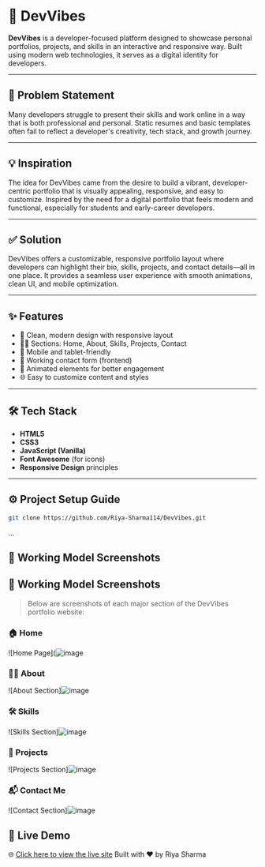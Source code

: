 # 🚀 DevVibes

**DevVibes** is a developer-focused platform designed to showcase personal portfolios, projects, and skills in an interactive and responsive way. Built using modern web technologies, it serves as a digital identity for developers.

---

## 🧩 Problem Statement

Many developers struggle to present their skills and work online in a way that is both professional and personal. Static resumes and basic templates often fail to reflect a developer's creativity, tech stack, and growth journey.

---

## 💡 Inspiration

The idea for DevVibes came from the desire to build a vibrant, developer-centric portfolio that is visually appealing, responsive, and easy to customize. Inspired by the need for a digital portfolio that feels modern and functional, especially for students and early-career developers.

---

## ✅ Solution

DevVibes offers a customizable, responsive portfolio layout where developers can highlight their bio, skills, projects, and contact details—all in one place. It provides a seamless user experience with smooth animations, clean UI, and mobile optimization.

---

## ✨ Features

- 🎨 Clean, modern design with responsive layout  
- 🧑‍💻 Sections: Home, About, Skills, Projects, Contact  
- 📱 Mobile and tablet-friendly  
- 💬 Working contact form (frontend)  
- 🔄 Animated elements for better engagement  
- 🌐 Easy to customize content and styles

---

## 🛠️ Tech Stack

- **HTML5**
- **CSS3**
- **JavaScript (Vanilla)**
- **Font Awesome** (for icons)
- **Responsive Design** principles

---

## ⚙️ Project Setup Guide

   ```bash
   git clone https://github.com/Riya-Sharma114/DevVibes.git
```

...

## 📸 Working Model Screenshots

## 📸 Working Model Screenshots

> Below are screenshots of each major section of the DevVibes portfolio website:

### 🏠 Home
![Home Page](![image](https://github.com/user-attachments/assets/1d21ed72-2130-42a7-8a13-e9396ab07d1b)

### 👩‍💼 About
![About Section]![image](https://github.com/user-attachments/assets/6c47b3f4-9c7b-4c72-bf2d-638c9f751c7c)


### 🛠️ Skills
![Skills Section]![image](https://github.com/user-attachments/assets/f0cf840d-cca0-4f78-aed0-0b527d890334)


### 📁 Projects
![Projects Section]![image](https://github.com/user-attachments/assets/a25e0b97-4ed4-4d5c-9c1e-b09d979d579a)


### 📬 Contact Me
![Contact Section]![image](https://github.com/user-attachments/assets/3f7ba843-cc07-4339-b596-1dd189d16b3b)



## 🔗 Live Demo  
🌐 [Click here to view the live site](LINK)
Built with ❤️ by Riya Sharma

